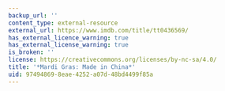 ```yaml
---
backup_url: ''
content_type: external-resource
external_url: https://www.imdb.com/title/tt0436569/
has_external_licence_warning: true
has_external_license_warning: true
is_broken: ''
license: https://creativecommons.org/licenses/by-nc-sa/4.0/
title: '*Mardi Gras: Made in China*'
uid: 97494869-8eae-4252-a07d-48bd4499f85a
---
```


